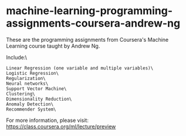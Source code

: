 # machine-learning-programming-assignments-coursera-andrew-ng


These are the programming assignments from Coursera's Machine Learning course taught by Andrew Ng.

Include:\

    Linear Regression (one variable and multiple variables)\
    Logistic Regression\
    Regularization\
    Neural networks\
    Support Vector Machine\
    Clustering\
    Dimensionality Reduction\
    Anomaly Detection\
    Recommender System\

For more information, please visit: https://class.coursera.org/ml/lecture/preview
